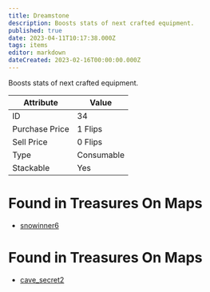```yaml
---
title: Dreamstone
description: Boosts stats of next crafted equipment.
published: true
date: 2023-04-11T10:17:38.000Z
tags: items
editor: markdown
dateCreated: 2023-02-16T00:00:00.000Z
---
```


Boosts stats of next crafted equipment.

|Attribute|Value|
|-|-|
|ID|34|
|Purchase Price|1 Flips|
|Sell Price|0 Flips|
|Type|Consumable|
|Stackable|Yes|


# Found in Treasures On Maps
 * [snowinner6](/maps/snowinner6)
# Found in Treasures On Maps
 * [cave_secret2](/maps/cave_secret2)